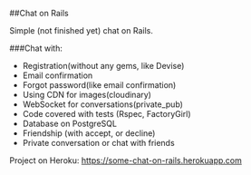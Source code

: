 ##Chat on Rails

Simple (not finished yet) chat on Rails. 

###Chat with:

* Registration(without any gems, like Devise)
* Email confirmation
* Forgot password(like email confirmation)
* Using CDN for images(cloudinary)
* WebSocket for conversations(private_pub)
* Code covered with tests (Rspec, FactoryGirl)
* Database on PostgreSQL
* Friendship (with accept, or decline)
* Private conversation or chat with friends

Project on Heroku: https://some-chat-on-rails.herokuapp.com


